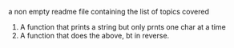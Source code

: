 a non empty readme file containing the list of topics covered
1. A function that prints a string but only prnts one char at a time
2. A function that does the above, bt in reverse.
